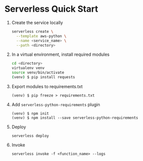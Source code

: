 # Serverless Quick Start

1. Create the service locally
    ```bash
    serverless create \
      --template aws-python \
      --name <service_name> \
      --path <directory>
    ```

2. In a virtual environment, install required modules
    ```bash
    cd <directory>
    virtualenv venv
    source venv/bin/activate
    (venv) $ pip install requests
    ```

3. Export modules to requirements.txt
    ```
    (venv) $ pip freeze > requirements.txt
    ```

4. Add `serverless-python-requirements` plugin 
    ```
    (venv) $ npm init
    (venv) $ npm install --save serverless-python-requirements
    ```

5. Deploy
    ```
    serverless deploy
    ```

6. Invoke
    ```
    serverless invoke -f <function_name> --logs
    ```